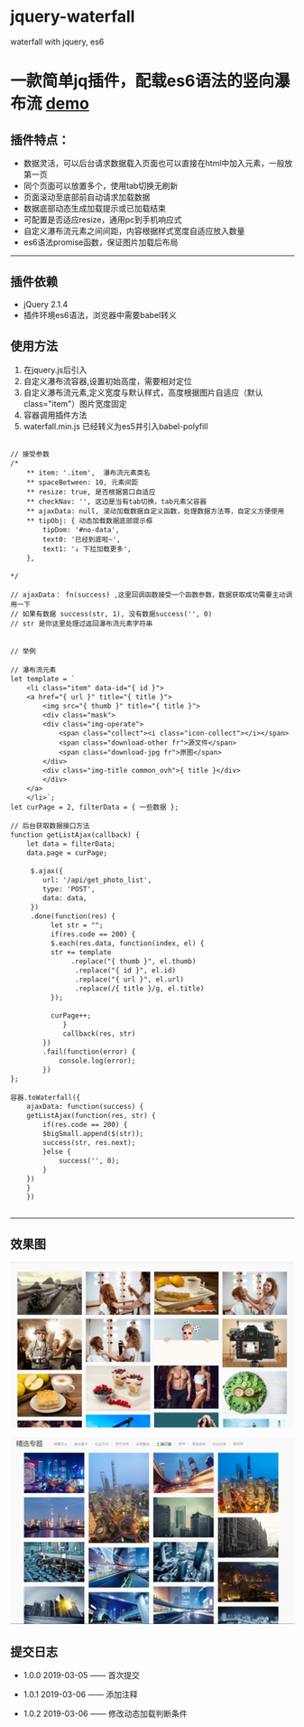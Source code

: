 # jquery-waterfall

waterfall with jquery, es6

# 一款简单jq插件，配载**es6**语法的竖向瀑布流 [demo](https://ituserzhu.github.io/jquery-waterfall/demo/)

## 插件特点：

* 数据灵活，可以后台请求数据载入页面也可以直接在html中加入元素，一般放第一页
* 同个页面可以放置多个，使用tab切换无刷新
* 页面滚动至底部前自动请求加载数据
* 数据底部动态生成加载提示或已加载结束
* 可配置是否适应resize，通用pc到手机响应式
* 自定义瀑布流元素之间间距，内容根据样式宽度自适应放入数量
* es6语法promise函数，保证图片加载后布局

---

## 插件依赖

* jQuery 2.1.4
* 插件环境es6语法，浏览器中需要babel转义

## 使用方法

1. 在jquery.js后引入
2. 自定义瀑布流容器,设置初始高度，需要相对定位
2. 自定义瀑布流元素,定义宽度与默认样式，高度根据图片自适应（默认class="item"）图片宽度固定
3. 容器调用插件方法
4. waterfall.min.js 已经转义为es5并引入babel-polyfill

```

// 接受参数
/*
    ** item: '.item',  瀑布流元素类名
    ** spaceBetween: 10, 元素间距
    ** resize: true, 是否根据窗口自适应
    ** checkNav: '', 这边是当有tab切换，tab元素父容器
    ** ajaxData: null, 滚动加载数据自定义函数，处理数据方法等，自定义方便使用
    ** tipObj: { 动态加载数据底部提示框
        tipDom: '#no-data',
        text0: '已经到底啦~',
        text1: '↓ 下拉加载更多',
    }, 

*/

// ajaxData： fn(success) ,这里回调函数接受一个函数参数，数据获取成功需要主动调用一下
// 如果有数据 success(str, 1), 没有数据success('', 0)
// str 是你这里处理过返回瀑布流元素字符串


// 举例

// 瀑布流元素
let template = `
    <li class="item" data-id="{ id }">
	<a href="{ url }" title="{ title }">
  	    <img src="{ thumb }" title="{ title }">
	    <div class="mask">
		<div class="img-operate">
		    <span class="collect"><i class="icon-collect"></i></span>
		    <span class="download-other fr">源文件</span>
		    <span class="download-jpg fr">原图</span>
		</div>
		<div class="img-title common_ovh">{ title }</div>
	    </div>
	</a>
    </li>`;
let curPage = 2, filterData = { 一些数据 };

// 后台获取数据接口方法
function getListAjax(callback) {
    let data = filterData;
    data.page = curPage;

     $.ajax({
        url: '/api/get_photo_list',
        type: 'POST',
        data: data,
     })
     .done(function(res) {
          let str = "";
          if(res.code == 200) {
	      $.each(res.data, function(index, el) {
		  str += template
		       .replace("{ thumb }", el.thumb)
		        .replace("{ id }", el.id)
		        .replace("{ url }", el.url)
		        .replace(/{ title }/g, el.title)
		  });

		  curPage++;
             }
             callback(res, str)
        })
        .fail(function(error) {
            console.log(error);
        })
};

容器.toWaterfall({
    ajaxData: function(success) {
	getListAjax(function(res, str) {
	    if(res.code == 200) {
		$bigSmall.append($(str));
		success(str, res.next);
	    }else {
	        success('', 0);
	    }
	})
	}
    })


```

--- 

## 效果图

![效果图1](/imgs/1.png)

![效果图1](/imgs/2.png)

## 提交日志

* 1.0.0 2019-03-05 —— 首次提交
 
* 1.0.1 2019-03-06 —— 添加注释

* 1.0.2 2019-03-06 —— 修改动态加载判断条件
